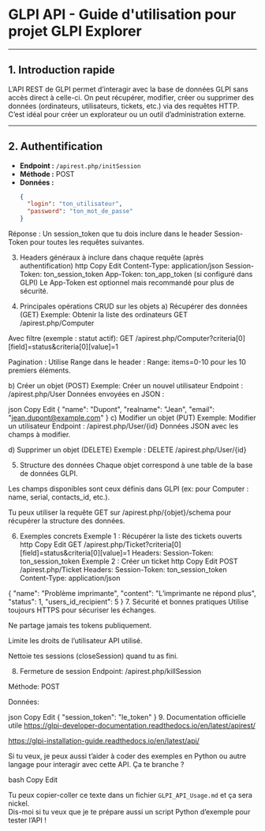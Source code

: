 # GLPI API - Guide d'utilisation pour projet GLPI Explorer

---

## 1. Introduction rapide

L’API REST de GLPI permet d’interagir avec la base de données GLPI sans accès direct à celle-ci. On peut récupérer, modifier, créer ou supprimer des données (ordinateurs, utilisateurs, tickets, etc.) via des requêtes HTTP.  
C’est idéal pour créer un explorateur ou un outil d’administration externe.

---

## 2. Authentification

- **Endpoint :** `/apirest.php/initSession`
- **Méthode :** POST
- **Données :**
  ```json
  {
    "login": "ton_utilisateur",
    "password": "ton_mot_de_passe"
  }
Réponse :
Un session_token que tu dois inclure dans le header Session-Token pour toutes les requêtes suivantes.

3. Headers généraux à inclure dans chaque requête (après authentification)
http
Copy
Edit
Content-Type: application/json
Session-Token: ton_session_token
App-Token: ton_app_token (si configuré dans GLPI)
Le App-Token est optionnel mais recommandé pour plus de sécurité.

4. Principales opérations CRUD sur les objets
a) Récupérer des données (GET)
Exemple: Obtenir la liste des ordinateurs
GET /apirest.php/Computer

Avec filtre (exemple : statut actif):
GET /apirest.php/Computer?criteria[0][field]=status&criteria[0][value]=1

Pagination :
Utilise Range dans le header :
Range: items=0-10 pour les 10 premiers éléments.

b) Créer un objet (POST)
Exemple: Créer un nouvel utilisateur
Endpoint : /apirest.php/User
Données envoyées en JSON :

json
Copy
Edit
{
  "name": "Dupont",
  "realname": "Jean",
  "email": "jean.dupont@example.com"
}
c) Modifier un objet (PUT)
Exemple: Modifier un utilisateur
Endpoint : /apirest.php/User/{id}
Données JSON avec les champs à modifier.

d) Supprimer un objet (DELETE)
Exemple :
DELETE /apirest.php/User/{id}

5. Structure des données
Chaque objet correspond à une table de la base de données GLPI.

Les champs disponibles sont ceux définis dans GLPI (ex: pour Computer : name, serial, contacts_id, etc.).

Tu peux utiliser la requête GET sur /apirest.php/{objet}/schema pour récupérer la structure des données.

6. Exemples concrets
Exemple 1 : Récupérer la liste des tickets ouverts
http
Copy
Edit
GET /apirest.php/Ticket?criteria[0][field]=status&criteria[0][value]=1
Headers:
Session-Token: ton_session_token
Exemple 2 : Créer un ticket
http
Copy
Edit
POST /apirest.php/Ticket
Headers:
Session-Token: ton_session_token
Content-Type: application/json

{
  "name": "Problème imprimante",
  "content": "L’imprimante ne répond plus",
  "status": 1,
  "users_id_recipient": 5
}
7. Sécurité et bonnes pratiques
Utilise toujours HTTPS pour sécuriser les échanges.

Ne partage jamais tes tokens publiquement.

Limite les droits de l’utilisateur API utilisé.

Nettoie tes sessions (closeSession) quand tu as fini.

8. Fermeture de session
Endpoint: /apirest.php/killSession

Méthode: POST

Données:

json
Copy
Edit
{ "session_token": "le_token" }
9. Documentation officielle utile
https://glpi-developer-documentation.readthedocs.io/en/latest/apirest/

https://glpi-installation-guide.readthedocs.io/en/latest/api/

Si tu veux, je peux aussi t’aider à coder des exemples en Python ou autre langage pour interagir avec cette API. Ça te branche ?

bash
Copy
Edit

Tu peux copier-coller ce texte dans un fichier `GLPI_API_Usage.md` et ça sera nickel.  
Dis-moi si tu veux que je te prépare aussi un script Python d’exemple pour tester l’API !